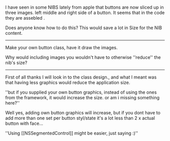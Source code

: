 I have seen in some NIBS lately from apple that buttons are now sliced up in three images.
left middle and right side of a button. It seems that in the code they are assebled .

Does anyone know how to do this? This would save a lot in Size for the NIB content.

----

Make your own button class, have it draw the images.

Why would including images you wouldn't have to otherwise ''reduce'' the nib's size?

----

First of all thanks I will look in to the class design., and what I meant was that having less graphics
would reduce the application size.

''but if you supplied your own button graphics, instead of using the ones from the framework, it would increase the size. or am i missing something here?''

Well yes, adding own button graphics will increase, but if you dont have to add more than one set per button styl/state it's a lot less than 2 x actual button with face...

''Using [[NSSegmentedControl]] might be easier, just saying :)''